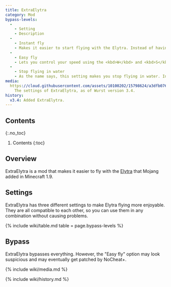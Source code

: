```yaml
---
title: ExtraElytra
category: Mod
bypass-levels:
  -
    - Setting
    - Description
  -
    - Instant fly
    - Makes it easier to start flying with the Elytra. Instead of having to do some weird mid-air backflip, you can simply jump and start flying.
  -
    - Easy fly
    - Lets you control your speed using the <kbd>W</kbd> and <kbd>S</kbd> keys and your altitude using the <kbd>SPACE</kbd> and <kbd>SHIFT</kbd> keys.
  -
    - Stop flying in water
    - As the name says, this setting makes you stop flying in water. In vanilla Minecraft, you would keep flying and get stuck once you get into the water with an Elytra.
media:
  https://cloud.githubusercontent.com/assets/10100202/15798624/a3dfb076-2a3e-11e6-93d3-4a21ea85a18a.jpg: |
    The settings of ExtraElytra, as of Wurst version 3.4.
history:
  v3.4: Added ExtraElytra.
---
```

## Contents
{:.no_toc}
1. Contents
{:toc}

## Overview
ExtraElytra is a mod that makes it easier to fly with the <a href="https://minecraft.wiki/w/Elytra" target="_blank">Elytra</a> that Mojang added in Minecraft 1.9.

## Settings
ExtraElytra has three different settings to make Elytra flying more enjoyable. They are all compatible to each other, so you can use them in any combination without causing problems.

{% include wiki/table.md table = page.bypass-levels %}

## Bypass
ExtraElytra bypasses everything. However, the "Easy fly" option may look suspicious and may eventually get patched by NoCheat+.

{% include wiki/media.md %}

{% include wiki/history.md %}

